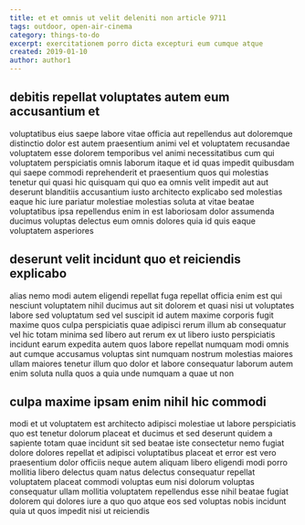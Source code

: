 ```yaml
---
title: et et omnis ut velit deleniti non article 9711
tags: outdoor, open-air-cinema
category: things-to-do
excerpt: exercitationem porro dicta excepturi eum cumque atque
created: 2019-01-10
author: author1
---
```


## debitis repellat voluptates autem eum accusantium et

voluptatibus eius saepe labore vitae officia aut repellendus aut doloremque distinctio dolor est autem praesentium animi vel et voluptatem recusandae voluptatem esse dolorem temporibus vel animi necessitatibus cum qui voluptatem perspiciatis omnis laborum itaque et id quas impedit quibusdam qui saepe commodi reprehenderit et praesentium quos qui molestias tenetur qui quasi hic quisquam qui quo ea omnis velit impedit aut aut deserunt blanditiis accusantium iusto architecto explicabo sed molestias eaque hic iure pariatur molestiae molestias soluta at vitae beatae voluptatibus ipsa repellendus enim in est laboriosam dolor assumenda ducimus voluptas delectus eum omnis dolores quia id quis eaque voluptatem asperiores

## deserunt velit incidunt quo et reiciendis explicabo

alias nemo modi autem eligendi repellat fuga repellat officia enim est qui nesciunt voluptatem nihil ducimus aut sit dolorem et quasi nisi ut voluptates labore sed voluptatum sed vel suscipit id autem maxime corporis fugit maxime quos culpa perspiciatis quae adipisci rerum illum ab consequatur vel hic totam minima sed libero aut rerum ex ut libero iusto perspiciatis incidunt earum expedita autem quos labore repellat numquam modi omnis aut cumque accusamus voluptas sint numquam nostrum molestias maiores ullam maiores tenetur illum quo dolor et labore consequatur laborum autem enim soluta nulla quos a quia unde numquam a quae ut non

## culpa maxime ipsam enim nihil hic commodi

modi et ut voluptatem est architecto adipisci molestiae ut labore perspiciatis quo est tenetur dolorum placeat et ducimus et sed deserunt quidem a sapiente totam quae incidunt sit sed beatae iste consectetur nemo fugiat dolore dolores repellat et adipisci voluptatibus placeat et error est vero praesentium dolor officiis neque autem aliquam libero eligendi modi porro mollitia libero delectus quam natus delectus consequatur repellat voluptatem placeat commodi voluptas eum nisi dolorum voluptas consequatur ullam mollitia voluptatem repellendus esse nihil beatae fugiat dolorem qui dolores iure a quo quo atque eos sed voluptas nobis incidunt quia ut quos impedit nisi ut reiciendis
